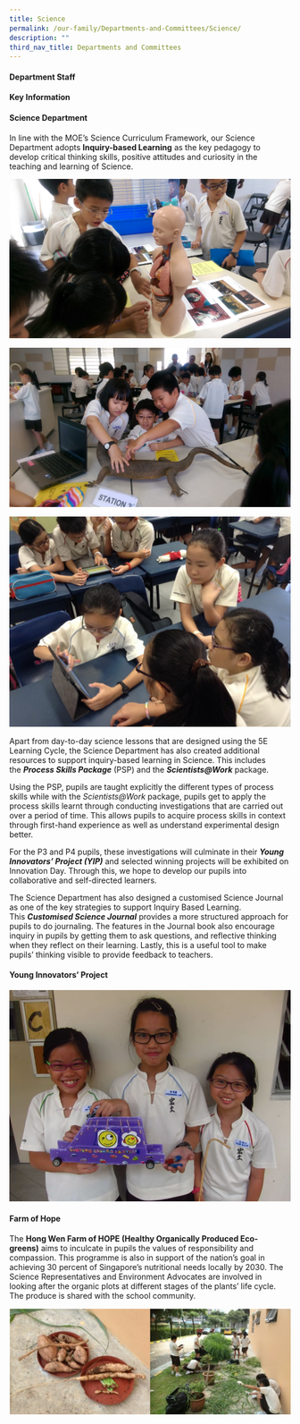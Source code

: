 ```yaml
---
title: Science
permalink: /our-family/Departments-and-Committees/Science/
description: ""
third_nav_title: Departments and Committees
---
```

#### **Department Staff**


#### **Key Information**


#### **Science Department**

In line with the MOE’s Science Curriculum Framework, our Science Department adopts **Inquiry-based Learning** as the key pedagogy to develop critical thinking skills, positive attitudes and curiosity in the teaching and learning of Science.

![](/images/Our%20Family/Departments%20committees/Science/P3-IBL-2_resize.jpg)

![](/images/Our%20Family/Departments%20committees/Science/P3-IBL_resize.jpg)

![](/images/Our%20Family/Departments%20committees/Science/P5-IBL_resize.jpg)

Apart from day-to-day science lessons that are designed using the 5E Learning Cycle, the Science Department has also created additional resources to support inquiry-based learning in Science. This includes the **_Process Skills Package_** (PSP) and the **_Scientists@Work_** package.

Using the PSP, pupils are taught explicitly the different types of process skills while with the _Scientists@Work_ package, pupils get to apply the process skills learnt through conducting investigations that are carried out over a period of time. This allows pupils to acquire process skills in context through first-hand experience as well as understand experimental design better.

For the P3 and P4 pupils, these investigations will culminate in their **_Young Innovators’ Project (YIP)_** and selected winning projects will be exhibited on Innovation Day. Through this, we hope to develop our pupils into collaborative and self-directed learners.

The Science Department has also designed a customised Science Journal as one of the key strategies to support Inquiry Based Learning. This **_Customised Science Journal_** provides a more structured approach for pupils to do journaling. The features in the Journal book also encourage inquiry in pupils by getting them to ask questions, and reflective thinking when they reflect on their learning. Lastly, this is a useful tool to make pupils’ thinking visible to provide feedback to teachers.

#### Young Innovators’ Project

![](/images/Our%20Family/Departments%20committees/Science/P3-YIP_resized.jpg)

#### Farm of Hope

The **Hong Wen Farm of HOPE (Healthy Organically Produced Eco-greens)** aims to inculcate in pupils the values of responsibility and compassion. This programme is also in support of the nation’s goal in achieving 30 percent of Singapore’s nutritional needs locally by 2030. The Science Representatives and Environment Advocates are involved in looking after the organic plots at different stages of the plants’ life cycle.  The produce is shared with the school community.

![](/images/Our%20Family/Departments%20committees/Science/S01.png)